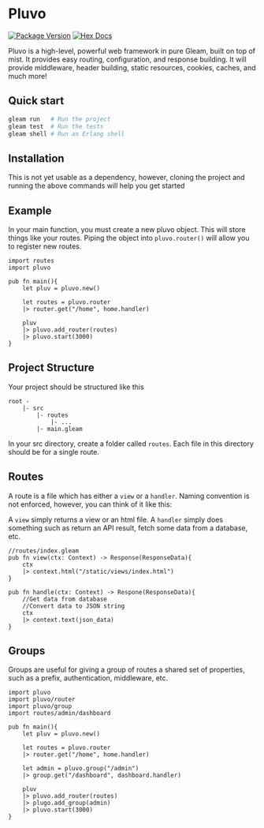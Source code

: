 # Pluvo

[![Package Version](https://img.shields.io/hexpm/v/gleamtry)](https://hex.pm/packages/gleamtry)
[![Hex Docs](https://img.shields.io/badge/hex-docs-ffaff3)](https://hexdocs.pm/gleamtry/)

Pluvo is a high-level, powerful web framework in pure Gleam, built on top of mist.
It provides easy routing, configuration, and response building. It will provide 
middleware, header building, static resources, cookies, caches, and much more!

## Quick start

```sh
gleam run   # Run the project
gleam test  # Run the tests
gleam shell # Run an Erlang shell
```

## Installation
This is not yet usable as a dependency, however, cloning the project and running the
above commands will help you get started

## Example
In your main function, you must create a new pluvo object. This will store things like your 
routes. Piping the object into `pluvo.router()` will allow you to register new routes.
```gleam 
import routes 
import pluvo

pub fn main(){
    let pluv = pluvo.new()

    let routes = pluvo.router
    |> router.get("/home", home.handler)

    pluv 
    |> pluvo.add_router(routes)
    |> pluvo.start(3000)
}
```

## Project Structure
Your project should be structured like this 
```
root -
    |- src
        |- routes 
            |- ...
        |- main.gleam
```
In your src directory, create a folder called `routes`. Each file in this directory 
should be for a single route. 

## Routes 
A route is a file which has either a `view` or a `handler`. Naming convention is 
not enforced, however, you can think of it like this:

A `view` simply returns a view or an html file.
A `handler` simply does something such as return an API result, fetch some data from a database, etc.

```gleam 
//routes/index.gleam
pub fn view(ctx: Context) -> Response(ResponseData){
    ctx 
    |> context.html("/static/views/index.html")
}

pub fn handle(ctx: Context) -> Respone(ResponseData){
    //Get data from database
    //Convert data to JSON string
    ctx 
    |> context.text(json_data)
}
```

## Groups
Groups are useful for giving a group of routes a shared set of properties, such as a prefix, authentication, middleware, etc.

```gleam 
import pluvo
import pluvo/router 
import pluvo/group
import routes/admin/dashboard

pub fn main(){
    let pluv = pluvo.new()

    let routes = pluvo.router
    |> router.get("/home", home.handler)

    let admin = pluvo.group("/admin")
    |> group.get("/dashboard", dashboard.handler)

    pluv 
    |> pluvo.add_router(routes)
    |> plugo.add_group(admin)
    |> pluvo.start(3000)
}
```
